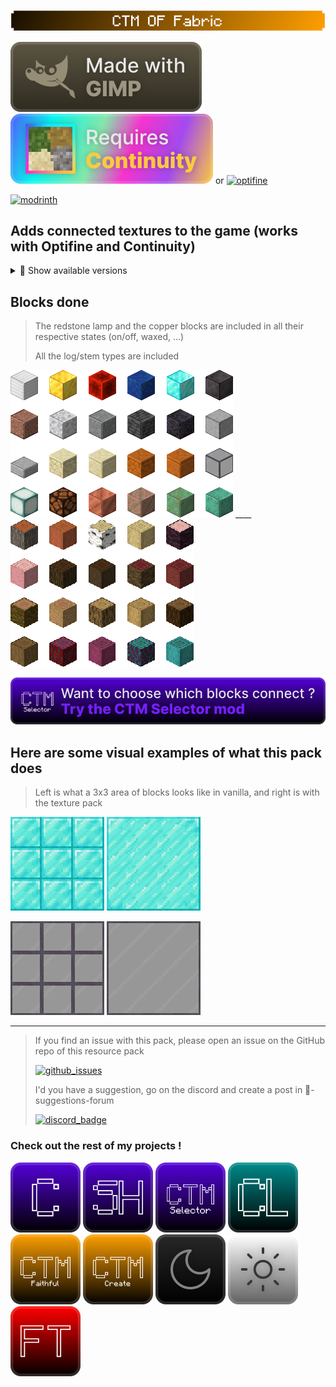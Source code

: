 ![ctm_banner](https://github.com/Aeldit/MC-Resource-Packs/blob/main/images/banner_ctm_small.png?raw=true)

[![gimp_badge_use](https://raw.githubusercontent.com/Aeldit/Aeldit/e86a5a31fb483f7821a90ccc169540c3ff58ca2e/images/gimp-cozy.svg)](https://www.gimp.org/)
[![continuity](https://raw.githubusercontent.com/Aeldit/Aeldit/b683fac4b97744f1a64dfde6f39624379e661095/images/requires-continuity-cozy.svg)](https://modrinth.com/mod/continuity)
or
[![optifine](https://cdn.jsdelivr.net/npm/@intergrav/devins-badges@3/assets/cozy/requires/optifine_vector.svg)](https://optifine.net/home)

[<img alt="modrinth" height="56" src="https://cdn.jsdelivr.net/npm/@intergrav/devins-badges@3/assets/cozy/available/modrinth_vector.svg">](https://modrinth.com/resourcepack/ctm-of-fabric)

## Adds connected textures to the game (works with Optifine and Continuity)

<details>
<summary>🎴 Show available versions</summary>

| Supported MC Version  | Up to date |
|:---------------------:|:----------:|
|       1.17.x        |     ✅     |
|       1.18.x        |     ✅     |
|       1.19.x        |     ✅     |
|       1.20.x        |     ✅     |

</details>

## Blocks done

> The redstone lamp and the copper blocks are included in all their respective states (on/off, waxed, ...)
>
> All the log/stem types are included

![batch_items_img](https://github.com/Aeldit/MC-Resource-Packs/blob/main/images/batch_ctm.png?raw=true) ____ ![batch_items_img_2](https://github.com/Aeldit/MC-Resource-Packs/blob/main/images/batch_ctm_2.png?raw=true)

[![ctms](https://raw.githubusercontent.com/Aeldit/Aeldit/80919e090c3eb231ab53ffe60d160575811ddfcf/images/ctms-try-cozy.svg)](https://modrinth.com/mod/ctm-selector)

## Here are some visual examples of what this pack does

> Left is what a 3x3 area of blocks looks like in vanilla, and right is with the texture pack

![img_ctm_off](https://github.com/Aeldit/MC-Resource-Packs/blob/main/images/iso_diamond_off.png?raw=true)
![img_ctm_on](https://github.com/Aeldit/MC-Resource-Packs/blob/main/images/iso_diamond_on.png?raw=true)

![img_ctm2_off](https://github.com/Aeldit/MC-Resource-Packs/blob/main/images/iso_tinted_glass_off.png?raw=true)
![img_ctm2_on](https://github.com/Aeldit/MC-Resource-Packs/blob/main/images/iso_tinted_glass_on.png?raw=true)

***

> If you find an issue with this pack, please open an issue on the GitHub repo of this resource pack
>
>[![github_issues](https://img.shields.io/github/issues/Aeldit/MC-Resource-Packs?color=red&style=for-the-badge&logo=github)](https://github.com/Aeldit/MC-Resource-Packs/issues)
>
> I'd you have a suggestion, go on the discord and create a post in 🗽-suggestions-forum
>
> [![discord_badge](https://img.shields.io/discord/750243612473819188?color=7289da&label=DISCORD&logo=discord&logoColor=7289da&style=for-the-badge)](https://discord.gg/PcYPpqzhKS)

### Check out the rest of my projects !

[![cyan_badge](https://raw.githubusercontent.com/Aeldit/Aeldit/bef8e5f6a837ee8c3479a2550e92c0ac028200f3/images/cyan-cozy-minimal.svg)](https://modrinth.com/mod/cyan)
[![cyansethome_badge](https://raw.githubusercontent.com/Aeldit/Aeldit/fdcc5b2b359f2bcc51654d9a973674c4d8557fd4/images/cyansethome-cozy-minimal.svg)](https://modrinth.com/mod/cyansethome)
[![ctms_badge](https://raw.githubusercontent.com/Aeldit/Aeldit/d668bc7cd71d654d2331905a5ad425283dedab94/images/ctms-cozy-minimal.svg)](https://modrinth.com/mod/ctm-selector)
[![cyanlib_badge](https://raw.githubusercontent.com/Aeldit/Aeldit/bef8e5f6a837ee8c3479a2550e92c0ac028200f3/images/cyanlib-cozy-minimal.svg)](https://modrinth.com/mod/cyanlib)
[![ctm_faithful_badge](https://raw.githubusercontent.com/Aeldit/Aeldit/54529d9dbb33d35184f386269c889cef818e7e79/images/ctm-faithful-cozy-minimal.svg)](https://modrinth.com/resourcepack/ctm-faithful)
[![ctm_create_badge](https://raw.githubusercontent.com/Aeldit/Aeldit/54529d9dbb33d35184f386269c889cef818e7e79/images/ctm-create-cozy-minimal.svg)](https://modrinth.com/resourcepack/ctm-create)
[![dark_gui_badge](https://raw.githubusercontent.com/Aeldit/Aeldit/2f4a47b3752b28cbcd13c6d76c66a803d7fe1df5/images/dark-gui-cozy-minimal.svg)](https://modrinth.com/resourcepack/dark-smooth-gui)
[![light_gui_badge](https://raw.githubusercontent.com/Aeldit/Aeldit/2f4a47b3752b28cbcd13c6d76c66a803d7fe1df5/images/light-gui-cozy-minimal.svg)](https://modrinth.com/resourcepack/light-smooth-gui)
[![floating_texts_badge](https://raw.githubusercontent.com/Aeldit/Aeldit/c4163b0470c0d710ba2cd3314cd241b5669ef175/images/floating-texts-cozy-minimal.svg)](https://modrinth.com/datapack/floating-texts)
